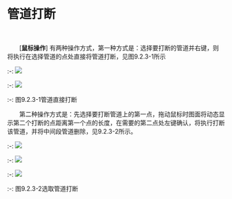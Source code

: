 # 管道打断
<br/>

&emsp;&emsp;[**鼠标操作**\] 有两种操作方式，第一种方式是：选择要打断的管道并右键，则将执行在选择管道的点处直接将管道打断，见图9.2.3\-1所示


:-: ![](images/521.png)

:-: ![](images/522.png)

:-: 图9.2.3\-1管道直接打断

&emsp;&emsp;第二种操作方式是：先选择要打断管道上的第一点，拖动鼠标时图面将动态显示第二个打断的点距离第一个点的长度，在需要的第二点处左键确认，将执行打断该管道，并将中间段管道删除，见9.2.3\-2所示。

:-: ![](images/523.png)

:-: ![](images/524.png)

:-: ![](images/525.png)

:-: 图9.2.3\-2选取管道打断